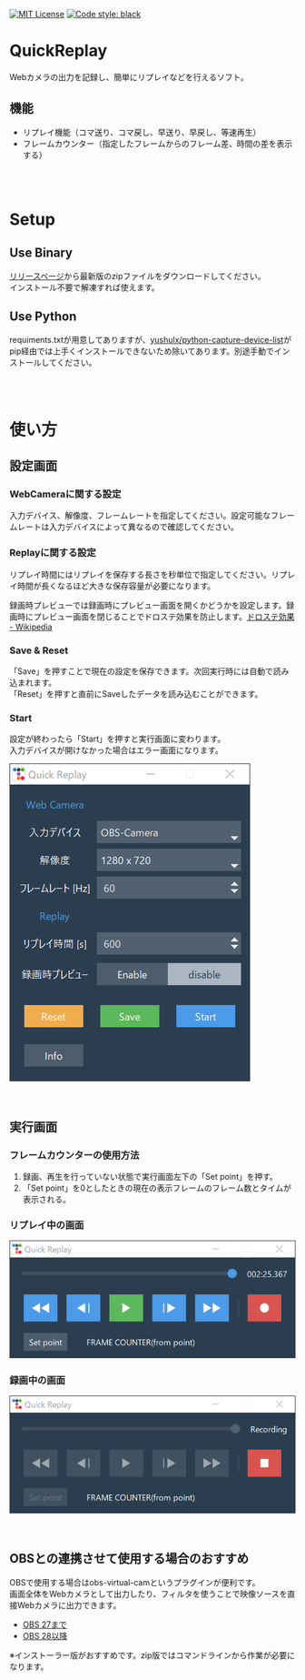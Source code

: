 [![MIT License](http://img.shields.io/badge/license-MIT-blue.svg?style=flat)](LICENSE)
[![Code style: black](https://img.shields.io/badge/code%20style-black-000000.svg)](https://github.com/psf/black)

# QuickReplay

Webカメラの出力を記録し、簡単にリプレイなどを行えるソフト。  

## 機能
* リプレイ機能（コマ送り、コマ戻し、早送り、早戻し、等速再生）
* フレームカウンター（指定したフレームからのフレーム差、時間の差を表示する）

<br><br>


# Setup

## Use Binary
[リリースページ](https://github.com/Nanahuse/QuickReplay/releases)から最新版のzipファイルをダウンロードしてください。  
インストール不要で解凍すれば使えます。

## Use Python
requiments.txtが用意してありますが、[yushulx/python-capture-device-list](https://github.com/yushulx/python-capture-device-list)がpip経由では上手くインストールできないため除いてあります。別途手動でインストールしてください。

<br><br>

# 使い方
## 設定画面
### WebCameraに関する設定
入力デバイス、解像度、フレームレートを指定してください。設定可能なフレームレートは入力デバイスによって異なるので確認してください。
### Replayに関する設定
リプレイ時間にはリプレイを保存する長さを秒単位で指定してください。リプレイ時間が長くなるほど大きな保存容量が必要になります。

録画時プレビューでは録画時にプレビュー画面を開くかどうかを設定します。録画時にプレビュー画面を閉じることでドロステ効果を防止します。[ドロステ効果 - Wikipedia](https://ja.wikipedia.org/wiki/%E3%83%89%E3%83%AD%E3%82%B9%E3%83%86%E5%8A%B9%E6%9E%9C)

### Save & Reset
「Save」を押すことで現在の設定を保存できます。次回実行時には自動で読み込まれます。  
「Reset」を押すと直前にSaveしたデータを読み込むことができます。

### Start
設定が終わったら「Start」を押すと実行画面に変わります。  
入力デバイスが開けなかった場合はエラー画面になります。


![設定画面](docs/img/setting_window.png)

<br>

## 実行画面
### フレームカウンターの使用方法
1. 録画、再生を行っていない状態で実行画面左下の「Set point」を押す。
1. 「Set point」を0としたときの現在の表示フレームのフレーム数とタイムが表示される。
### リプレイ中の画面
![実行画面](docs/img/player_window_replay.png)

### 録画中の画面  
![実行画面](docs/img/player_window_recording.png)

<br>

## OBSとの連携させて使用する場合のおすすめ

OBSで使用する場合はobs-virtual-camというプラグインが便利です。  
画面全体をWebカメラとして出力したり、フィルタを使うことで映像ソースを直接Webカメラに出力できます。
* [OBS 27まで](https://github.com/Fenrirthviti/obs-virtual-cam/releases)
* [OBS 28以降](https://github.com/Avasam/obs-virtual-cam/releases) 

※インストーラー版がおすすめです。zip版ではコマンドラインから作業が必要になります。